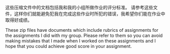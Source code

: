这些压缩文件中的文档包括我和我的小组所做作业的评分标准。
请参考这些文件，这样你们就能避免犯我在完成这些作业时所犯的错误，我希望你们能在作业中取得好成绩。

These zip files have documents which include rubrics of assignments for the assignments I did with my group. 
Please refer to them so you can avoid making mistakes that I made when I worked on these assignments and I hope that you could achieve good score in your assignment. 
